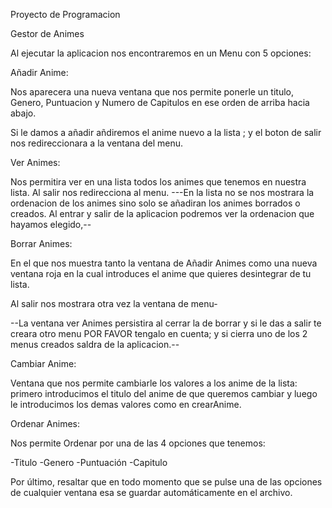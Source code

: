 Proyecto de Programacion

Gestor de Animes

Al ejecutar la aplicacion nos encontraremos en un Menu con 5 opciones:

Añadir Anime:

Nos aparecera una nueva ventana que nos permite ponerle un titulo, Genero, Puntuacion y Numero de Capitulos en ese orden de arriba hacia abajo.

Si le damos a añadir añdiremos el anime nuevo a la lista ; y el boton de salir nos redireccionara a la ventana del menu.

Ver Animes:

Nos permitira ver en una lista todos los animes que tenemos en nuestra lista. Al salir nos redirecciona al menu.
---En la lista no se nos mostrara la ordenacion de los animes sino solo se añadiran los animes borrados o creados.
Al entrar y salir de la aplicacion podremos ver la ordenacion que hayamos elegido,--

Borrar Animes:

En el que nos muestra tanto la ventana de Añadir Animes como una nueva ventana roja en la cual introduces el anime
que quieres desintegrar de tu lista.

Al salir nos mostrara otra vez la ventana de menu-

--La ventana ver Animes persistira al cerrar la de borrar y si le das a  salir te creara otro menu POR FAVOR tengalo en cuenta;
y si cierra uno de los 2 menus creados saldra de la aplicacion.--

Cambiar Anime:

Ventana que nos permite cambiarle los valores a los anime de la lista: primero introducimos el titulo del anime de que queremos cambiar y luego le introducimos los demas valores como en crearAnime.

Ordenar Animes:

Nos permite Ordenar por una de las 4 opciones que tenemos:

  -Titulo
  -Genero
  -Puntuación
  -Capitulo
  
  Por último, resaltar que en todo momento que se pulse una de las opciones de cualquier ventana esa se guardar 
  automáticamente en el archivo.

